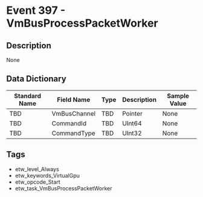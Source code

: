 # Event 397 - VmBusProcessPacketWorker

## Description
None

## Data Dictionary
|Standard Name|Field Name|Type|Description|Sample Value|
|---|---|---|---|---|
|TBD|VmBusChannel|TBD|Pointer|None|None|
|TBD|CommandId|TBD|UInt64|None|None|
|TBD|CommandType|TBD|UInt32|None|None|

## Tags
* etw_level_Always
* etw_keywords_VirtualGpu
* etw_opcode_Start
* etw_task_VmBusProcessPacketWorker
